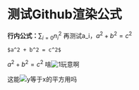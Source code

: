 # 测试Github渲染公式
<script src="https://cdn.mathjax.org/mathjax/latest/MathJax.js?config=TeX-AMS-MML_HTMLorMML" type="text/javascript"></script>
<script type="text/x-mathjax-config">
  MathJax.Hub.Config({
    tex2jax: {
      inlineMath: [ ['$','$'], ["\\(","\\)"] ],
      processEscapes: true
    }
  });
</script>
**行内公式：**$\sum_{i=0}{n_i^2}$
再测试$\text{a_i}$，$`a^2 + b^2 = c^2`$

`$a^2 + b^2 = c^2$`

$`a^2 + b^2 = c^2`$
啥![1](https://latex.codecogs.com/gif.latex?\\sum_{i=0}^n)玩意啊

这能![y等于x的平方](https://latex.codecogs.com/svg.image?L)用吗
